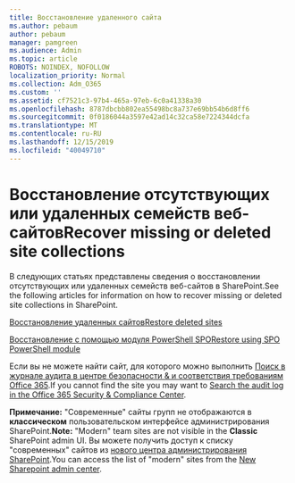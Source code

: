 ```yaml
---
title: Восстановление удаленного сайта
ms.author: pebaum
author: pebaum
manager: pamgreen
ms.audience: Admin
ms.topic: article
ROBOTS: NOINDEX, NOFOLLOW
localization_priority: Normal
ms.collection: Adm_O365
ms.custom: ''
ms.assetid: cf7521c3-97b4-465a-97eb-6c0a41338a30
ms.openlocfilehash: 8787dbcbb802ea55498bc8a737e69bb54b6d8ff6
ms.sourcegitcommit: 0f0186044a3597e42ad14c32ca58e7224344dcfa
ms.translationtype: MT
ms.contentlocale: ru-RU
ms.lasthandoff: 12/15/2019
ms.locfileid: "40049710"
---
```

# <a name="recover-missing-or-deleted-site-collections"></a><span data-ttu-id="b0fca-102">Восстановление отсутствующих или удаленных семейств веб-сайтов</span><span class="sxs-lookup"><span data-stu-id="b0fca-102">Recover missing or deleted site collections</span></span>

<span data-ttu-id="b0fca-103">В следующих статьях представлены сведения о восстановлении отсутствующих или удаленных семейств веб-сайтов в SharePoint.</span><span class="sxs-lookup"><span data-stu-id="b0fca-103">See the following articles for information on how to recover missing or deleted site collections in SharePoint.</span></span>

[<span data-ttu-id="b0fca-104">Восстановление удаленных сайтов</span><span class="sxs-lookup"><span data-stu-id="b0fca-104">Restore deleted sites</span></span>](https://docs.microsoft.com/sharepoint/restore-deleted-site-collection)

[<span data-ttu-id="b0fca-105">Восстановление с помощью модуля PowerShell SPO</span><span class="sxs-lookup"><span data-stu-id="b0fca-105">Restore using SPO PowerShell module</span></span>](https://support.office.com/article/Introduction-to-the-SharePoint-Online-Management-Shell-C16941C3-19B4-4710-8056-34C034493429)

<span data-ttu-id="b0fca-106">Если вы не можете найти сайт, для которого можно выполнить [Поиск в журнале аудита в центре безопасности &amp; и соответствия требованиям Office 365](https://docs.microsoft.com/office365/securitycompliance/search-the-audit-log-in-security-and-compliance).</span><span class="sxs-lookup"><span data-stu-id="b0fca-106">If you cannot find the site you may want to [Search the audit log in the Office 365 Security &amp; Compliance Center](https://docs.microsoft.com/office365/securitycompliance/search-the-audit-log-in-security-and-compliance).</span></span>

<span data-ttu-id="b0fca-107">**Примечание:** "Современные" сайты групп не отображаются в **классическом** пользовательском интерфейсе администрирования SharePoint.</span><span class="sxs-lookup"><span data-stu-id="b0fca-107">**Note:** "Modern" team sites are not visible in the **Classic** SharePoint admin UI.</span></span> <span data-ttu-id="b0fca-108">Вы можете получить доступ к списку "современных" сайтов из [нового центра администрирования SharePoint](https://docs.microsoft.com/sharepoint/get-started-new-admin-center).</span><span class="sxs-lookup"><span data-stu-id="b0fca-108">You can access the list of "modern" sites from the [New Sharepoint admin center](https://docs.microsoft.com/sharepoint/get-started-new-admin-center).</span></span>


